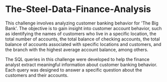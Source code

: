 # The-Steel-Data-Finance-Analysis
This challenge involves analyzing customer banking behavior for 'The Big Bank'. The objective is to gain insight into customer account behavior, such as identifying the names of customers who live in a specific location, the total number of accounts, the total balance of checking accounts, the total balance of accounts associated with specific locations and customers, and the branch with the highest average account balance, among others.

The SQL queries in this challenge were developed to help the finance analyst extract meaningful information about customer banking behavior. Each query was designed to answer a specific question about the customers and their accounts.
